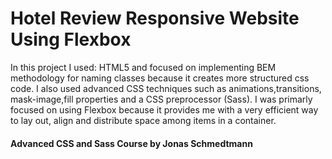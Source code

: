 # Hotel Review Responsive Website Using Flexbox

In this project I used: HTML5 and focused on implementing BEM methodology for naming classes because it creates more structured css code. I also used advanced CSS techniques such as animations,transitions, mask-image,fill properties and a CSS preprocessor (Sass). I was primarly focused on using Flexbox because it provides me with a very efficient way to lay out, align and distribute space among items in a container.

#### Advanced CSS and Sass Course by Jonas Schmedtmann
